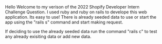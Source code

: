 Hello Welcome to my verison of the 2022 Shopify
Developer Intern Challenge Question. I used ruby and ruby on rails to develope this web application. Its easy to use! There is already seeded data to use or start the app using the "rails s" command and start making request.


If deciding to use the already seeded data run the command "rails c" to test any already exisiting data or add new data.
